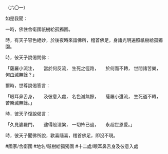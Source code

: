（六〇一）

如是我聞：

一時，佛住舍衛國祇樹給孤獨園。

時，有天子容色絕妙，於後夜時來詣佛所，稽首佛足，身諸光明遍照祇樹給孤獨園。

時，彼天子說偈問佛：

「薩羅小流注，　　當於何反流，
生死之徑路，　　於何而不轉，
世間諸苦樂，　　何由滅無餘？」

爾時，世尊說偈答言：

「眼耳鼻舌身，　　及彼意入處，
名色滅無餘，　　薩羅小還流，
生死道不轉，　　苦樂滅無餘。」

時，彼天子復說偈言：

「久見婆羅門，　　逮得般涅槃，
一切怖已過，　　永超世恩愛。」

時，彼天子聞佛所說，歡喜隨喜，稽首佛足，即沒不現。

#國家/舍衛國
#地名/祇樹給孤獨園
#十二處/眼耳鼻舌身及彼意入處
